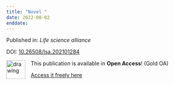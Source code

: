 ```yaml
---
title: "Novel "
date: 2022-08-02
enddate:
---
```


Published in: *Life science alliance*

DOI: [10.26508/lsa.202101284](https://doi.org/10.26508/lsa.202101284)

<img src="https://upload.wikimedia.org/wikipedia/commons/thumb/7/77/Open_Access_logo_PLoS_transparent.svg/800px-Open_Access_logo_PLoS_transparent.svg.png" alt="drawing" width="50" align="left"/> &nbsp;&nbsp;&nbsp;This publication is available in **Open Access**! (Gold OA)

&nbsp;&nbsp;&nbsp;<a href="https://www.life-science-alliance.org/content/lsa/5/12/e202101284.full.pdf">Access it freely here</a>

